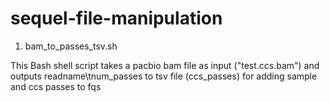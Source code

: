 # sequel-file-manipulation
1) bam_to_passes_tsv.sh 

This Bash shell script takes a pacbio bam file as input ("test.ccs.bam") and outputs readname\tnum_passes to tsv file (ccs_passes) for adding sample and ccs passes to fqs 
